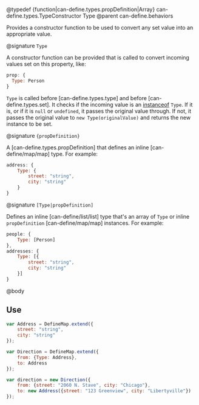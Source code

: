 @typedef {function|can-define.types.propDefinition|Array} can-define.types.TypeConstructor Type
@parent can-define.behaviors

Provides a constructor function to be used to convert any set value into an appropriate
value.

@signature `Type`

A constructor function can be provided that is called to convert incoming values set on this property, like:

```js
prop: {
  Type: Person
}
```    

`Type` is called before [can-define.types.type] and before [can-define.types.set]. It checks if the incoming value
is an [instanceof](https://developer.mozilla.org/en-US/docs/Web/JavaScript/Reference/Operators/instanceof) `Type`. If it is, or if it is `null` or `undefined`, it passes the original value through.  If not, it passes the original value to `new Type(originalValue)` and returns the
new instance to be set.

@signature `{propDefinition}`

A [can-define.types.propDefinition] that defines an inline [can-define/map/map] type.  For example:

```js
address: {
    Type: {
        street: "string",
        city: "string"
    }
}
```

@signature `[Type|propDefinition]`

Defines an inline [can-define/list/list] type that's an array of `Type` or inline `propDefinition` [can-define/map/map]
instances.  For example:

```js
people: {
    Type: [Person]
},
addresses: {
    Type: [{
        street: "string",
        city: "string"
    }]
}
```


@body

## Use

```js
var Address = DefineMap.extend({
    street: "string",
    city: "string"
});

var Direction = DefineMap.extend({
    from: {Type: Address},
    to: Address
});

var direction = new Direction({
    from: {street: "2060 N. Stave", city: "Chicago"},
    to: new Address({street: "123 Greenview", city: "Libertyville"})
});
```
